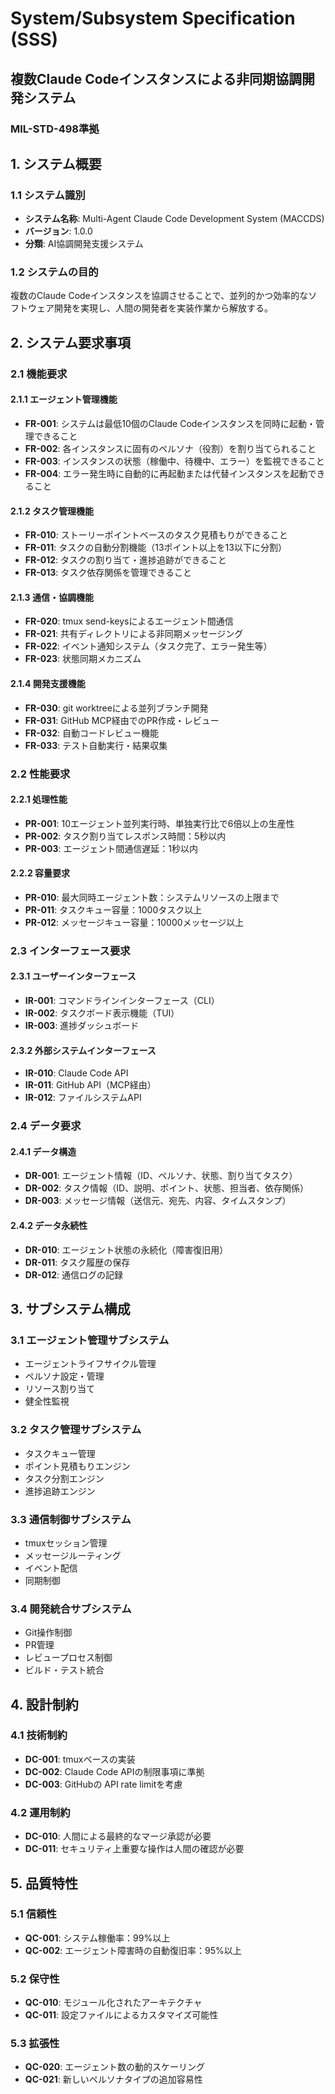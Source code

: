 # System/Subsystem Specification (SSS)
## 複数Claude Codeインスタンスによる非同期協調開発システム
### MIL-STD-498準拠

## 1. システム概要

### 1.1 システム識別
- **システム名称**: Multi-Agent Claude Code Development System (MACCDS)
- **バージョン**: 1.0.0
- **分類**: AI協調開発支援システム

### 1.2 システムの目的
複数のClaude Codeインスタンスを協調させることで、並列的かつ効率的なソフトウェア開発を実現し、人間の開発者を実装作業から解放する。

## 2. システム要求事項

### 2.1 機能要求

#### 2.1.1 エージェント管理機能
- **FR-001**: システムは最低10個のClaude Codeインスタンスを同時に起動・管理できること
- **FR-002**: 各インスタンスに固有のペルソナ（役割）を割り当てられること
- **FR-003**: インスタンスの状態（稼働中、待機中、エラー）を監視できること
- **FR-004**: エラー発生時に自動的に再起動または代替インスタンスを起動できること

#### 2.1.2 タスク管理機能
- **FR-010**: ストーリーポイントベースのタスク見積もりができること
- **FR-011**: タスクの自動分割機能（13ポイント以上を13以下に分割）
- **FR-012**: タスクの割り当て・進捗追跡ができること
- **FR-013**: タスク依存関係を管理できること

#### 2.1.3 通信・協調機能
- **FR-020**: tmux send-keysによるエージェント間通信
- **FR-021**: 共有ディレクトリによる非同期メッセージング
- **FR-022**: イベント通知システム（タスク完了、エラー発生等）
- **FR-023**: 状態同期メカニズム

#### 2.1.4 開発支援機能
- **FR-030**: git worktreeによる並列ブランチ開発
- **FR-031**: GitHub MCP経由でのPR作成・レビュー
- **FR-032**: 自動コードレビュー機能
- **FR-033**: テスト自動実行・結果収集

### 2.2 性能要求

#### 2.2.1 処理性能
- **PR-001**: 10エージェント並列実行時、単独実行比で6倍以上の生産性
- **PR-002**: タスク割り当てレスポンス時間：5秒以内
- **PR-003**: エージェント間通信遅延：1秒以内

#### 2.2.2 容量要求
- **PR-010**: 最大同時エージェント数：システムリソースの上限まで
- **PR-011**: タスクキュー容量：1000タスク以上
- **PR-012**: メッセージキュー容量：10000メッセージ以上

### 2.3 インターフェース要求

#### 2.3.1 ユーザーインターフェース
- **IR-001**: コマンドラインインターフェース（CLI）
- **IR-002**: タスクボード表示機能（TUI）
- **IR-003**: 進捗ダッシュボード

#### 2.3.2 外部システムインターフェース
- **IR-010**: Claude Code API
- **IR-011**: GitHub API（MCP経由）
- **IR-012**: ファイルシステムAPI

### 2.4 データ要求

#### 2.4.1 データ構造
- **DR-001**: エージェント情報（ID、ペルソナ、状態、割り当てタスク）
- **DR-002**: タスク情報（ID、説明、ポイント、状態、担当者、依存関係）
- **DR-003**: メッセージ情報（送信元、宛先、内容、タイムスタンプ）

#### 2.4.2 データ永続性
- **DR-010**: エージェント状態の永続化（障害復旧用）
- **DR-011**: タスク履歴の保存
- **DR-012**: 通信ログの記録

## 3. サブシステム構成

### 3.1 エージェント管理サブシステム
- エージェントライフサイクル管理
- ペルソナ設定・管理
- リソース割り当て
- 健全性監視

### 3.2 タスク管理サブシステム
- タスクキュー管理
- ポイント見積もりエンジン
- タスク分割エンジン
- 進捗追跡エンジン

### 3.3 通信制御サブシステム
- tmuxセッション管理
- メッセージルーティング
- イベント配信
- 同期制御

### 3.4 開発統合サブシステム
- Git操作制御
- PR管理
- レビュープロセス制御
- ビルド・テスト統合

## 4. 設計制約

### 4.1 技術制約
- **DC-001**: tmuxベースの実装
- **DC-002**: Claude Code APIの制限事項に準拠
- **DC-003**: GitHubの API rate limitを考慮

### 4.2 運用制約
- **DC-010**: 人間による最終的なマージ承認が必要
- **DC-011**: セキュリティ上重要な操作は人間の確認が必要

## 5. 品質特性

### 5.1 信頼性
- **QC-001**: システム稼働率：99%以上
- **QC-002**: エージェント障害時の自動復旧率：95%以上

### 5.2 保守性
- **QC-010**: モジュール化されたアーキテクチャ
- **QC-011**: 設定ファイルによるカスタマイズ可能性

### 5.3 拡張性
- **QC-020**: エージェント数の動的スケーリング
- **QC-021**: 新しいペルソナタイプの追加容易性